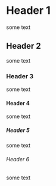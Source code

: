 # Header 1
some text
## Header 2
some text
### Header 3
some text
#### Header 4
some text
##### Header 5
some text
###### Header 6
some text



